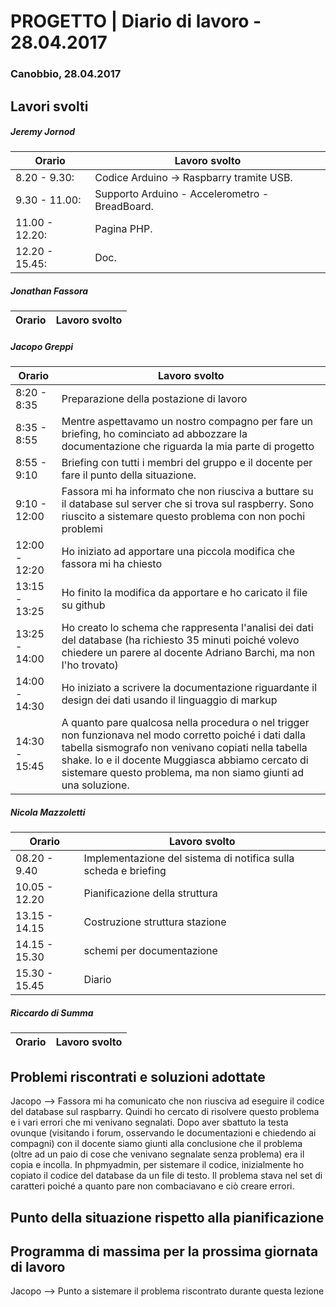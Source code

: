 

# PROGETTO | Diario di lavoro - 28.04.2017

### Canobbio, 28.04.2017

## Lavori svolti
##### Jeremy Jornod

|Orario        |Lavoro svolto                 |
|--------------|------------------------------|
|8.20 - 9.30: | Codice Arduino -> Raspbarry tramite USB.|
|9.30 - 11.00: | Supporto Arduino - Accelerometro - BreadBoard.|
|11.00 - 12.20: | Pagina PHP.|
|12.20 - 15.45: | Doc.|

##### Jonathan Fassora
|Orario        |Lavoro svolto                 |
|--------------|------------------------------|


##### Jacopo Greppi
|Orario        |Lavoro svolto                                     |
|--------------|--------------------------------------------------|
|8:20 - 8:35   |Preparazione della postazione di lavoro|
|8:35 - 8:55   |Mentre aspettavamo un nostro compagno per fare un briefing, ho cominciato ad abbozzare la documentazione che riguarda la mia parte di progetto|
|8:55 - 9:10   |Briefing con tutti i membri del gruppo e il docente per fare il punto della situazione.|
|9:10 - 12:00  |Fassora mi ha informato che non riusciva a buttare su il database sul server che si trova sul raspberry. Sono riuscito a sistemare questo problema con non pochi problemi|
|12:00 - 12:20 |Ho iniziato ad apportare una piccola modifica che fassora mi ha chiesto|
|13:15 - 13:25 |Ho finito la modifica da apportare e ho caricato il file su github|
|13:25 - 14:00 |Ho creato lo schema che rappresenta l'analisi dei dati del database (ha richiesto 35 minuti poiché volevo chiedere un parere al docente Adriano Barchi, ma non l'ho trovato)|
|14:00 - 14:30 |Ho iniziato a scrivere la documentazione riguardante il design dei dati usando il linguaggio di markup|
|14:30 - 15:45 |A quanto pare qualcosa nella procedura o nel trigger non funzionava nel modo corretto poiché i dati dalla tabella sismografo non venivano copiati nella tabella shake. Io e il docente Muggiasca abbiamo cercato di sistemare questo problema, ma non siamo giunti ad una soluzione.|


##### Nicola Mazzoletti
|Orario        |Lavoro svolto                 |
|--------------|------------------------------|
|08.20 -  9.40| Implementazione del sistema di notifica sulla scheda e briefing
|10.05 - 12.20|Pianificazione della struttura|
|13.15 - 14.15 |Costruzione struttura stazione|
|14.15 - 15.30|schemi per documentazione| 
|15.30 - 15.45|Diario| 


##### Riccardo di Summa
|Orario        |Lavoro svolto                 |
|--------------|------------------------------|



##  Problemi riscontrati e soluzioni adottate
Jacopo --> Fassora mi ha comunicato che non riusciva ad eseguire il codice del database sul raspbarry. Quindi ho cercato di risolvere questo problema e i vari errori che mi venivano segnalati. Dopo aver sbattuto la testa ovunque (visitando i forum, osservando le documentazioni e chiedendo ai compagni) con il docente siamo giunti alla conclusione che il problema (oltre ad un paio di cose che venivano segnalate senza problema) era il copia e incolla. In phpmyadmin, per sistemare il codice, inizialmente ho copiato il codice del database da un file di testo. Il problema stava nel set di caratteri poiché a quanto pare non combaciavano e ciò creare errori.


##  Punto della situazione rispetto alla pianificazione


## Programma di massima per la prossima giornata di lavoro
Jacopo --> Punto a sistemare il problema riscontrato durante questa lezione


